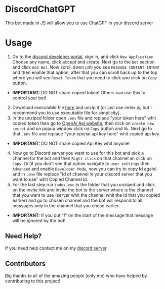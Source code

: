# DiscordChatGPT
This bot made in JS will allow you to use ChatGPT in your discord server

# Usage

1. Go to the [discord developer portal](https://discord.com/developers/applications), sign in, and click `New Application`. Choose any name, click accept and create. Next go to the `Bot` section and click `Add Bot`. Now scroll dwon unti you see `MESSAGE CONTENT INTENT` and then enable that option, after that you can scroll back up to the top where you will see `Reset Token` that you need to click and click on `Copy` button.
- **IMPORTANT:** DO NOT share copied token! Others can use this to control your bot!
2. Download executable file [here](https://www.mediafire.com/file/32ckjo7i1zxb8lk/JK_ChatBot.zip/file) and unzip it (or just use index.js, but I recommend you to use executable file for simplicity).
3. In the unziped folder open `.env` file and replace "your token here" whit copied token then go to  [OpenAi Api website](https://platform.openai.com/account/api-keys), then click on `create new secret` and on popup window click on `Copy` button and `Ok`. Next go to that `.env` file and replace "your openai api key here" whit copied api key.
- **IMPORTANT:** DO NOT share copied Api Key whit anyone!
4. Now go to Discord server you want to use for this bot and pick a channel for the bot and then `Right click` on that channel an click on `Copy ID` (if you don't see that option navigate to `user settings` then `Advanced` and enable `Developer Mode`, now you can try to copy Id again) and in `.env` file replace "id of channel in your discord server that you want to use" whit Copied Channel Id.
5. For the last step run `index.exe` in the folder that you unziped and click on the invite link and invite the bot to the server where is the channel that you want to use (server whit the channel whit the Id that you copied earlier) and go to chosen channel and the bot will respond to all messages only in the channel that you chose earlier.
- **IMPORTANT:**  If you put "!" on the start of the message that message will be ignored by the bot!

## Need Help?
If you need help contact me on my [discord server](https://discord.gg/xgET5epJE6).

## Contributors
Big thanks to all of the amazing people (only me) who have helped by contributing to this project!
